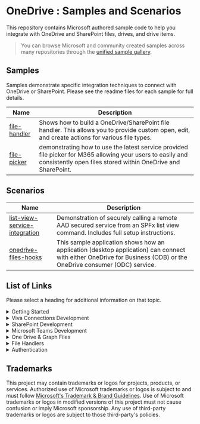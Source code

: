 # OneDrive : Samples and Scenarios

This repository contains Microsoft authored sample code to help you integrate with OneDrive and SharePoint files, drives, and drive items.

> You can browse Microsoft and community created samples across many repositories through the [unified sample gallery](https://adoption.microsoft.com/sample-solution-gallery).

## Samples

Samples demonstrate specific integration techniques to connect with OneDrive or SharePoint. Please see the readme files for each sample for full details.

|Name|Description|
|---|---|
|[file-handler](./samples/file-handler/README.md)|Shows how to build a OneDrive/SharePoint file handler. This allows you to provide custom open, edit, and create actions for various file types.|
|[file-picker](./samples/file-picker/README.md)|demonstrating how to use the latest service provided file picker for M365 allowing your users to easily and consistently open files stored within OneDrive and SharePoint.|

## Scenarios

|Name|Description|
|---|---|
|[list-view-service-integration](./scenarios/list-view-service-integration/README.md)|Demonstration of securely calling a remote AAD secured service from an SPFx list view command. Includes full setup instructions.|
|[onedrive-files-hooks](./scenarios/onedrive-files-hooks/README.md)|This sample application shows how an application (desktop application) can connect with either OneDrive for Business (ODB) or the OneDrive consumer (ODC) service.|

## List of Links

Please select a heading for additional information on that topic.

<details>
  <summary>Getting Started</summary>

  ### M365 Development

  - [Microsoft 365 Development](https://developer.microsoft.com)
  - [Microsoft Partner Network](https://partner.microsoft.com)
  - [App Source](https://appsource.microsoft.com)

  ### SharePoint
  
  - [Overview](https://www.microsoft.com/microsoft-365/sharepoint/collaboration/)
  - [SharePoint Development](https://developer.microsoft.com/sharepoint)
  - [SharePoint Framework](https://aka.ms/spfx)

  ### Teams

  - [Overview](https://www.microsoft.com/microsoft-teams/group-chat-software)
  - [Teams development](https://developer.microsoft.com/microsoft-teams)

</details>

<details>
  <summary>Viva Connections Development</summary>
  
  - [Overview](https://docs.microsoft.com/SharePoint/viva-connections)
  - [Setup Home Site](https://docs.microsoft.com/sharepoint/home-site)

</details>

<details>
  <summary>SharePoint Development</summary>
  
  - [SharePoint Framework](https://aka.ms/spfx)
  - [Publish SPFx Apps to AppSource](https://docs.microsoft.com/sharepoint/dev/spfx/publish-to-marketplace-overview) 
  - [Site Collection App Catalog](https://docs.microsoft.com/sharepoint/dev/general-development/site-collection-app-catalog)

</details>

<details>
  <summary>Microsoft Teams Development</summary>
  
  - [Building a Teams tab with SharePoint Framework](https://docs.microsoft.com/sharepoint/dev/spfx/web-parts/get-started/using-web-part-as-ms-teams-tab)
  - [Update Teams Manifest for SharePoint]()
</details>

<details>
  <summary>One Drive & Graph Files</summary>
  
  - [Microsoft Graph Overview](https://docs.microsoft.com/graph/use-the-api)
  - [Drives](https://docs.microsoft.com/graph/api/resources/drive?view=graph-rest-1.0)
  - [Drive Items](https://docs.microsoft.com/graph/api/resources/driveitem?view=graph-rest-1.0)
  - [Sharing URL Trick](https://docs.microsoft.com/graph/api/shares-get?view=graph-rest-1.0&tabs=http#encoding-sharing-urls)

</details>

<details>
  <summary>File Handlers</summary>
  
  - [Overview](https://docs.microsoft.com/onedrive/developer/file-handlers)
  - [Clearing Cached Manifets](https://docs.microsoft.com/onedrive/developer/file-handlers/reset-cache)
  - [Sample](https://github.com/pnp/contoso/tree/main/filehandler)

</details>

</details>

<details>
  <summary>Authentication</summary>
  
  - [AAD: On Behalf of Authentication](https://docs.microsoft.com/azure/active-directory/develop/v2-oauth2-on-behalf-of-flow)

</details>

## Trademarks

This project may contain trademarks or logos for projects, products, or services. Authorized use of Microsoft 
trademarks or logos is subject to and must follow 
[Microsoft's Trademark & Brand Guidelines](https://www.microsoft.com/legal/intellectualproperty/trademarks/usage/general).
Use of Microsoft trademarks or logos in modified versions of this project must not cause confusion or imply Microsoft sponsorship.
Any use of third-party trademarks or logos are subject to those third-party's policies.
